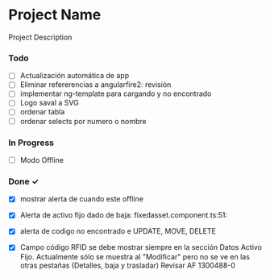 # Project Name

Project Description

### Todo

- [ ] Actualización automática  de app  
- [ ] Eliminar refererencias  a angularfire2: revisión  
- [ ] implementar ng-template para cargando y no encontrado  
- [ ] Logo saval a SVG  
- [ ] ordenar tabla  
- [ ] ordenar selects por numero o nombre  

### In Progress

  - [ ] Modo Offline  

### Done ✓

- [x] mostrar alerta de cuando este offline  
- [x] Alerta de activo fijo dado de baja: fixedasset.component.ts:51:  
- [x] alerta de codigo no encontrado e UPDATE, MOVE, DELETE  
- [x] Campo código RFID se debe mostrar siempre en la sección Datos Activo Fijo. Actualmente sólo se muestra al "Modificar" pero no se ve en las otras pestañas (Detalles, baja y trasladar)  Revisar AF 1300488-0  

